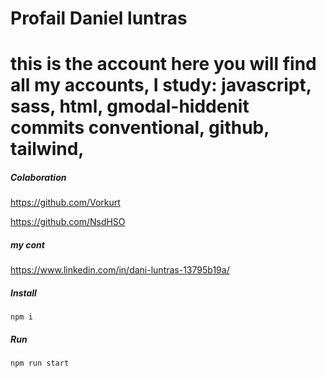 # Profail Daniel luntras
# this is the account here you will find all my accounts, I study: javascript, sass, html, gmodal-hiddenit commits conventional, github, tailwind,

##### Colaboration #####
https://github.com/Vorkurt

https://github.com/NsdHSO

##### my cont  #####

https://www.linkedin.com/in/dani-luntras-13795b19a/



##### Install #####
`npm i`

##### Run #####
`npm run start`
